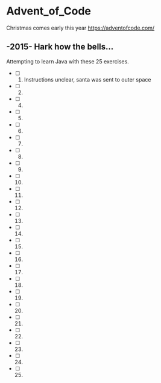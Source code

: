 # Advent_of_Code
Christmas comes early this year 
https://adventofcode.com/

## -2015- Hark how the bells...

Attempting to learn Java with these 25 exercises.

 - [ ] 1. Instructions unclear, santa was sent to outer space
 - [ ] 2.
 - [ ] 4.
- [ ] 5.
- [ ] 6.
- [ ] 7.
- [ ] 8.
- [ ] 9.
- [ ] 10.
- [ ] 11.
- [ ] 12.
- [ ] 13.
- [ ] 14.
- [ ] 15.
- [ ] 16.
- [ ] 17.
- [ ] 18.
- [ ] 19.
- [ ] 20.
- [ ] 21.
- [ ] 22.
- [ ] 23.
- [ ] 24.
- [ ] 25.
